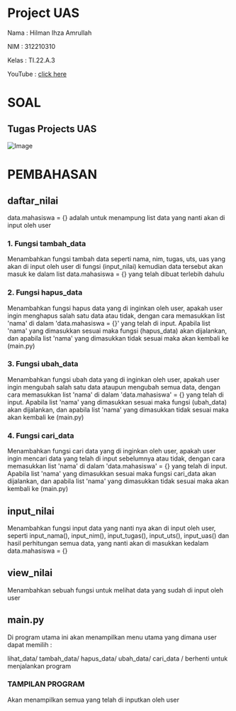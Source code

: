 # Project UAS

Nama : Hilman Ihza Amrullah

NIM : 312210310

Kelas : TI.22.A.3

YouTube : [click here](https://youtu.be/v6Ij5ECjrlU)

# SOAL

## Tugas Projects UAS

![Image](foto/ss.png)

# PEMBAHASAN

## daftar_nilai

data.mahasiswa = {} adalah untuk menampung list data yang nanti akan di input oleh user

### 1. Fungsi tambah_data

Menambahkan fungsi tambah data seperti nama, nim, tugas, uts, uas yang akan di input oleh user di fungsi (input_nilai) kemudian data tersebut akan masuk ke dalam list data.mahasiswa = {} yang telah dibuat terlebih dahulu

### 2. Fungsi hapus_data

Menambahkan fungsi hapus data yang di inginkan oleh user, apakah user ingin menghapus salah satu data atau tidak, dengan cara memasukkan list 'nama' di dalam 'data.mahasiswa = {}' yang telah di input. Apabila list 'nama' yang dimasukkan sesuai maka fungsi (hapus_data) akan dijalankan, dan apabila list 'nama' yang dimasukkan tidak sesuai maka akan kembali ke (main.py)

### 3. Fungsi ubah_data

Menambahkan fungsi ubah data yang di inginkan oleh user, apakah user ingin mengubah salah satu data ataupun mengubah semua data, dengan cara memasukkan list 'nama' di dalam 'data.mahasiswa' = {} yang telah di input. Apabila list 'nama' yang dimasukkan sesuai maka fungsi (ubah_data) akan dijalankan, dan apabila list 'nama' yang dimasukkan tidak sesuai maka akan kembali ke (main.py)

### 4. Fungsi cari_data

Menambahkan fungsi cari data yang di inginkan oleh user, apakah user ingin mencari data yang telah di input sebelumnya atau tidak, dengan cara memasukkan list 'nama' di dalam 'data.mahasiswa' = {} yang telah di input. Apabila list 'nama' yang dimasukkan sesuai maka fungsi cari_data akan dijalankan, dan apabila list 'nama' yang dimasukkan tidak sesuai maka akan kembali ke (main.py)

## input_nilai

Menambahkan fungsi input data yang nanti nya akan di input oleh user, seperti  input_nama(), input_nim(), input_tugas(), input_uts(), input_uas() dan hasil perhitungan semua data, yang nanti akan di masukkan kedalam data.mahasiswa = {}

## view_nilai

Menambahkan sebuah fungsi untuk melihat data yang sudah di input oleh user

## main.py

Di program utama ini akan menampilkan menu utama yang dimana user dapat memilih :

lihat_data/ tambah_data/ hapus_data/ ubah_data/ cari_data / berhenti untuk menjalankan program

### TAMPILAN PROGRAM

Akan menampilkan semua yang telah di inputkan oleh user